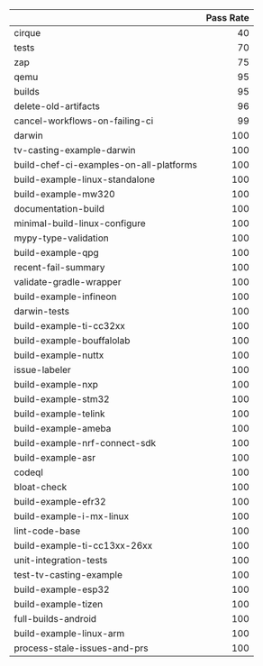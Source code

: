 |                                         |   Pass Rate |
|:----------------------------------------|------------:|
| cirque                                  |          40 |
| tests                                   |          70 |
| zap                                     |          75 |
| qemu                                    |          95 |
| builds                                  |          95 |
| delete-old-artifacts                    |          96 |
| cancel-workflows-on-failing-ci          |          99 |
| darwin                                  |         100 |
| tv-casting-example-darwin               |         100 |
| build-chef-ci-examples-on-all-platforms |         100 |
| build-example-linux-standalone          |         100 |
| build-example-mw320                     |         100 |
| documentation-build                     |         100 |
| minimal-build-linux-configure           |         100 |
| mypy-type-validation                    |         100 |
| build-example-qpg                       |         100 |
| recent-fail-summary                     |         100 |
| validate-gradle-wrapper                 |         100 |
| build-example-infineon                  |         100 |
| darwin-tests                            |         100 |
| build-example-ti-cc32xx                 |         100 |
| build-example-bouffalolab               |         100 |
| build-example-nuttx                     |         100 |
| issue-labeler                           |         100 |
| build-example-nxp                       |         100 |
| build-example-stm32                     |         100 |
| build-example-telink                    |         100 |
| build-example-ameba                     |         100 |
| build-example-nrf-connect-sdk           |         100 |
| build-example-asr                       |         100 |
| codeql                                  |         100 |
| bloat-check                             |         100 |
| build-example-efr32                     |         100 |
| build-example-i-mx-linux                |         100 |
| lint-code-base                          |         100 |
| build-example-ti-cc13xx-26xx            |         100 |
| unit-integration-tests                  |         100 |
| test-tv-casting-example                 |         100 |
| build-example-esp32                     |         100 |
| build-example-tizen                     |         100 |
| full-builds-android                     |         100 |
| build-example-linux-arm                 |         100 |
| process-stale-issues-and-prs            |         100 |